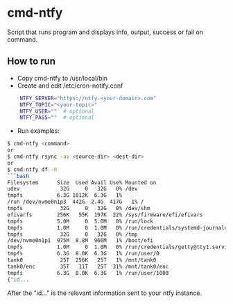 # cmd-ntfy
Script that runs program and displays info, output, success or fail on command.

## How to run
* Copy cmd-ntfy to /usr/local/bin
* Create and edit /etc/cron-notify.conf
```bash
    NTFY_SERVER="https://ntfy.<your-domain>.com" 
    NTFY_TOPIC="<your-topic>" 
    NTFY_USER=""  # optional 
    NTFY_PASS=""  # optional 
```

* Run examples:
```bash
$ cmd-ntfy <command>
or
$ cmd-ntfy rsync -av <source-dir> <dest-dir>
or
$ cmd-ntfy df -h
```bash
Filesystem      Size  Used Avail Use% Mounted on 
udev             32G     0   32G   0% /dev 
tmpfs           6.3G 1012K  6.3G   1% 
/run /dev/nvme0n1p3  442G  2.4G  417G   1% / 
tmpfs            32G     0   32G   0% /dev/shm 
efivarfs        256K   55K  197K  22% /sys/firmware/efi/efivars 
tmpfs           5.0M     0  5.0M   0% /run/lock 
tmpfs           1.0M     0  1.0M   0% /run/credentials/systemd-journald.service 
tmpfs            32G     0   32G   0% /tmp 
/dev/nvme0n1p1  975M  8.8M  966M   1% /boot/efi 
tmpfs           1.0M     0  1.0M   0% /run/credentials/getty@tty1.service 
tmpfs           6.3G  8.0K  6.3G   1% /run/user/0 
tank0            25T  256K   25T   1% /mnt/tank0 
tank0/enc        35T   11T   25T  31% /mnt/tank0/enc 
tmpfs           6.3G  8.0K  6.3G   1% /run/user/1000 
{"id...
```
After the "id..." is the relevant information sent to your ntfy instance.
